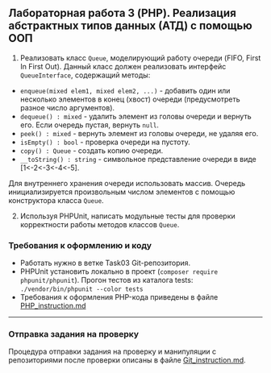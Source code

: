 ##                             Лабораторная работа 3 (PHP). Реализация абстрактных типов данных (АТД) с помощью ООП
1. Реализовать класс `Queue`, моделирующий работу очереди (FIFO, First In First Out). Данный класс должен реализовать интерфейс `QueueInterface`, содержащий методы:
* `enqueue(mixed elem1, mixed elem2, ...)` - добавить один или несколько элементов в конец (хвост) очереди (предусмотреть разное число аргументов).
* `dequeue() : mixed` - удалить элемент из головы очереди и вернуть его. Если очередь пустая, вернуть `null`.
* `peek() : mixed` - вернуть элемент из головы очереди, не удаляя его.
* `isEmpty() : bool` - проверка очереди на пустоту.
* `copy() : Queue` - создать копию очереди.
* `__toString() : string` - символьное представление очереди в виде [1<-2<-3<-4<-5].

Для внутреннего хранения очереди использовать массив.
Очередь инициализируется произвольным числом элементов с помощью конструктора класса `Queue`.

2. Используя PHPUnit, написать модульные тесты для проверки корректности работы методов классов `Queue`.

### Требования к оформлению и коду
* Работать нужно в ветке Task03 Git-репозитория.
* PHPUnit установить локально в проект (`composer require phpunit/phpunit`). Прогон тестов из каталога tests: `./vendor/bin/phpunit --color tests`
* Требования к оформления PHP-кода приведены в файле [PHP_instruction.md](PHP_instruction.md)

- - -

### Отправка задания на проверку
Процедура отправки задания на проверку и манипуляции с репозиториями после проверки описаны в файле [Git_instruction.md](Git_instruction.md).
